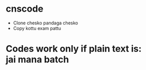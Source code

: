 # cnscode

* Clone chesko pandaga chesko
* Copy kottu exam pattu
# Codes work only if plain text is: jai mana batch
